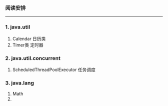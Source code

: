 ### 阅读安排

---

### 1. java.util

1. Calendar 日历类
2. Timer类 定时器

### 2. java.util.concurrent

1. ScheduledThreadPoolExecutor 任务调度

### 3. java.lang

1. Math
2. 
